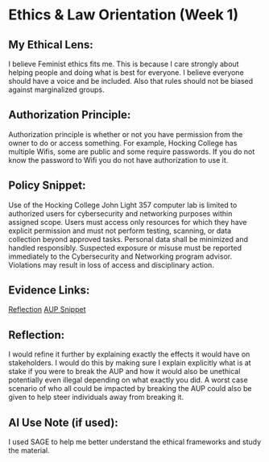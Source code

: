# Ethics & Law Orientation (Week 1) 

## My Ethical Lens: 
  I believe Feminist ethics fits me. This is because I care strongly about helping people and doing what is best for everyone. I believe everyone should have a voice and be included. Also that rules should not be biased against marginalized groups.

## Authorization Principle: 
  Authorization principle is whether or not you have permission from the owner to do or access something. For example, Hocking College has multiple Wifis, some are public and some require passwords. If you do not know the password to Wifi you do not have authorization to use it.

## Policy Snippet: 
Use of the Hocking College John Light 357 computer lab is limited to authorized users for cybersecurity and networking purposes within assigned scope. Users must access only resources for which they have explicit permission and must not perform testing, scanning, or data collection beyond approved tasks. Personal data shall be minimized and handled responsibly. Suspected exposure or misuse must be reported immediately to the Cybersecurity and Networking program advisor. Violations may result in loss of access and disciplinary action.

## Evidence Links: 
[Reflection](https://drive.google.com/file/d/1avGxPcdH8SlL-8lDsX0-ox-9iPwobzUQ/view?usp=drive_link) 
[AUP Snippet 
](https://github.com/Druma23/Cyber-Ethics-Portfolio/blob/main/week-01/CYBR2100_AUP_Snippet_W01_%5BDrumAlexandra%5D.md)

## Reflection: 
  I would refine it further by explaining exactly the effects it would have on stakeholders. I would do this by making sure I explain explicitly what is at stake if you were to break the AUP and how it would also be unethical potentially even illegal depending on what exactly you did. A worst case scenario of who all could be impacted by breaking the AUP could also be given to help steer individuals away from breaking it. 

## AI Use Note (if used):
  I used SAGE to help me better understand the ethical frameworks and study the material. 
